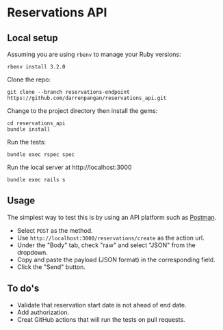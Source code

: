 # Reservations API

## Local setup

Assuming you are using `rbenv` to manage your Ruby versions:

```
rbenv install 3.2.0
```

Clone the repo:

```
git clone --branch reservations-endpoint https://github.com/darrenpangan/reservations_api.git
```

Change to the project directory then install the gems:

```
cd reservations_api
bundle install
```

Run the tests:

```
bundle exec rspec spec
```

Run the local server at http://localhost:3000

```
bundle exec rails s
```

## Usage

The simplest way to test this is by using an API platform such as [Postman](https://www.postman.com/downloads/).

- Select `POST` as the method.
- Use `http://localhost:3000/reservations/create` as the action url.
- Under the "Body" tab, check "raw" and select "JSON" from the dropdown.
- Copy and paste the payload (JSON format) in the corresponding field.
- Click the "Send" button.

## To do's
- Validate that reservation start date is not ahead of end date.
- Add authorization.
- Creat GitHub actions that will run the tests on pull requests.